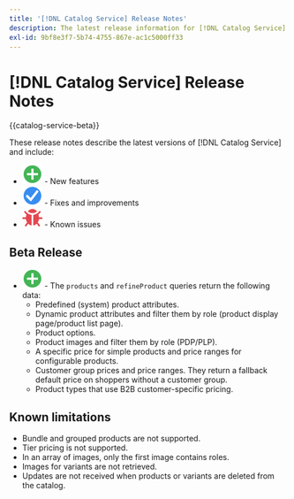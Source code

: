 ```yaml
---
title: '[!DNL Catalog Service] Release Notes'
description: The latest release information for [!DNL Catalog Service] for Adobe Commerce.
exl-id: 9bf8e3f7-5b74-4755-867e-ac1c5000ff33
---
```

# [!DNL Catalog Service] Release Notes

{{catalog-service-beta}}

These release notes describe the latest versions of [!DNL Catalog Service] and include:

*  ![New](../assets/new.svg) - New features
*  ![Fix](../assets/fix.svg) - Fixes and improvements
*  ![Bug](../assets/bug.svg) - Known issues

## Beta Release

*  ![New](../assets/new.svg) - The `products` and `refineProduct` queries return the following data:
   *  Predefined (system) product attributes.
   *  Dynamic product attributes and filter them by role (product display page/product list page).
   *  Product options.
   *  Product images and filter them by role (PDP/PLP).
   *  A specific price for simple products and price ranges for configurable products.
   *  Customer group prices and price ranges. They return a fallback default price on shoppers without a customer group.
   *  Product types that use B2B customer-specific pricing.

## Known limitations

*  Bundle and grouped products are not supported.
*  Tier pricing is not supported.
*  In an array of images, only the first image contains roles.
*  Images for variants are not retrieved.
*  Updates are not received when products or variants are deleted from the catalog.
